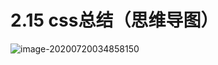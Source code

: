 # 2.15 css总结（思维导图）

![image-20200720034858150](https://images.shiguangping.com/imgs/20200720034858.png)